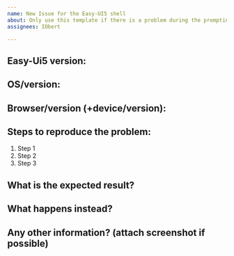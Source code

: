 ```yaml
---
name: New Issue for the Easy-UI5 shell
about: Only use this template if there is a problem during the prompting phase or with the file generation. Use the other template if incorrect files were generated.
assignees: IObert

---
```


## Easy-Ui5 version:

## OS/version:

## Browser/version (+device/version):

## Steps to reproduce the problem:

1. Step 1
2. Step 2
3. Step 3

## What is the expected result?

## What happens instead?

## Any other information? (attach screenshot if possible)


